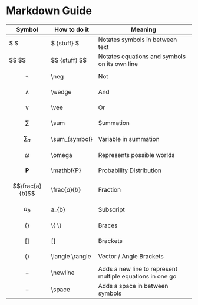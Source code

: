 # Markdown Guide

| Symbol          | How to do it    | Meaning   |
| --------------- | --------------- | --------- |
| \$ \$           | \$ {stuff} \$   | Notates symbols in between text |
| \$$ \$$         | \$$ {stuff} \$$ | Notates equations and symbols on its own line | 
| $$\neg$$        | \neg            | Not       |
| $$\wedge$$      | \wedge          | And       |
| $$\vee$$        | \vee            | Or        |
| $$\sum$$        | \sum            | Summation |
| $$\sum_{a}$$    | \sum_{symbol}   | Variable in summation |
| $$\omega$$      | \omega          | Represents possible worlds |
| $$\mathbf{P}$$  | \mathbf{P}      | Probability Distribution |
| $$\frac{a}{b}$$ | \frac{*a*}{*b*} | Fraction  |
| $$a_{b}$$       | a_{b}           | Subscript
| $$ \{ \} $$     | \\{ \\}         | Braces    |
| $$ [] $$        | []              | Brackets  |
| $$ \langle \rangle $$ | \langle \rangle | Vector / Angle Brackets |
| $$-$$           | \newline        | Adds a new line to represent multiple equations in one go |
| $$-$$           | \space          | Adds a space in between symbols |
